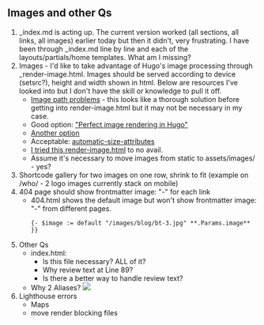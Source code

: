 ## Images and other Qs

1. _index.md is acting up. The current version worked (all sections, all links, all images) earlier today but then it didn't, very frustrating. I have been through _index.md line by line and each of the layouts/partials/home templates. What am I missing?
2. Images - I'd like to take advantage of Hugo's image processing through _render-image.html. Images should be served according to device (setsrc?), height and width shown in html. Below are resources I've looked into but I don't have the skill or knowledge to pull it off.
   - [Image path problems](https://www.veriphor.com/articles/link-and-image-render-hooks/) - this looks like a thorough solution before getting into render-image.html but it may not be necessary in my case.
   - Good option: ["Perfect image rendering in Hugo"](https://ryanfleck.ca/2023/perfected-image-rendering-in-hugo/)
   - [Another option](https://christianoliff.com/blog/markdown-render-hooks-in-hugo/)
   - Acceptable: [automatic-size-attributes](https://werat.dev/blog/automatic-image-size-attributes-in-hugo/)
   - [I tried this render-image.html](_default/_markup/render-image.html) to no avail.
   - Assume it's necessary to move images from static to assets/images/ - yes?
3.  Shortcode gallery for two images on one row, shrink to fit (example on /who/ - 2 logo images currently stack on mobile)
4. 404 page should show frontmatter image: "-" for each link
   - 404.html shows the default image but won't show frontmatter image: "-" from different pages.
     ```
     {- $image := default "/images/blog/bt-3.jpg" **.Params.image** }}
     ```
6. Other Qs
   - index.html:
     - Is this file necessary? ALL of it?
     - Why review text at Line 89?
     - Is there a better way to handle review text?
   - Why 2 Aliases? ![](https://github.com/boetiusj/hugo-dev/blob/main/static/images/Aliases.png)
7. Lighthouse errors
   - Maps
   - move render blocking files
